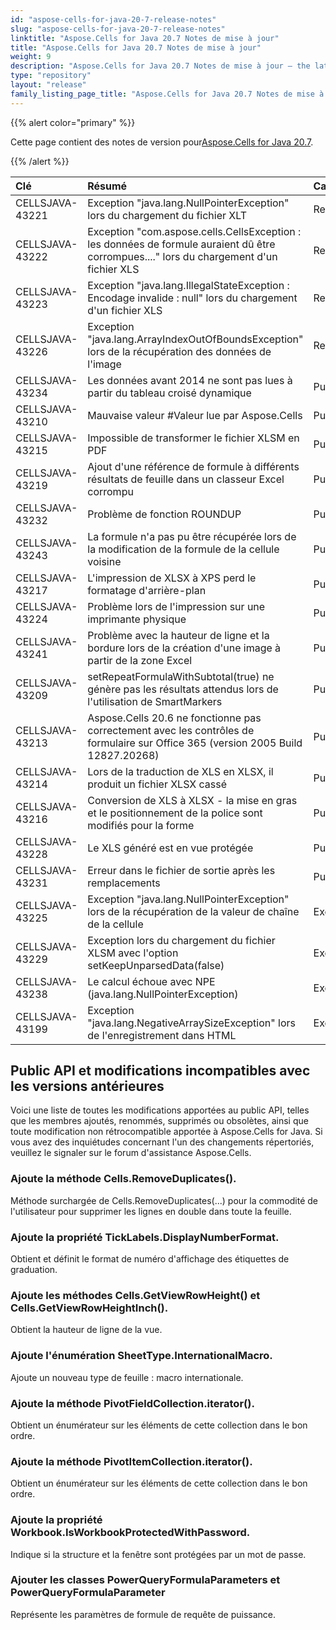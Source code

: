```yaml
---
id: "aspose-cells-for-java-20-7-release-notes"
slug: "aspose-cells-for-java-20-7-release-notes"
linktitle: "Aspose.Cells for Java 20.7 Notes de mise à jour"
title: "Aspose.Cells for Java 20.7 Notes de mise à jour"
weight: 9
description: "Aspose.Cells for Java 20.7 Notes de mise à jour – the latest updates and fixes."
type: "repository"
layout: "release"
family_listing_page_title: "Aspose.Cells for Java 20.7 Notes de mise à jour"
---
```

{{% alert color="primary" %}}

 Cette page contient des notes de version pour[Aspose.Cells for Java 20.7](https://releases.aspose.com/cells/java/new-releases/aspose.cells-for-java-20.7/).

{{% /alert %}}

|**Clé**|**Résumé**|**Catégorie**|
|:- |:- |:- |
|CELLSJAVA-43221|Exception "java.lang.NullPointerException" lors du chargement du fichier XLT|Renforcement|
|CELLSJAVA-43222|Exception "com.aspose.cells.CellsException : les données de formule auraient dû être corrompues...." lors du chargement d'un fichier XLS|Renforcement|
|CELLSJAVA-43223|Exception "java.lang.IllegalStateException : Encodage invalide : null" lors du chargement d'un fichier XLS|Renforcement|
|CELLSJAVA-43226|Exception "java.lang.ArrayIndexOutOfBoundsException" lors de la récupération des données de l'image|Renforcement|
|CELLSJAVA-43234|Les données avant 2014 ne sont pas lues à partir du tableau croisé dynamique|Punaise|
|CELLSJAVA-43210|Mauvaise valeur #Valeur lue par Aspose.Cells|Punaise|
|CELLSJAVA-43215|Impossible de transformer le fichier XLSM en PDF|Punaise|
|CELLSJAVA-43219|Ajout d'une référence de formule à différents résultats de feuille dans un classeur Excel corrompu|Punaise|
|CELLSJAVA-43232|Problème de fonction ROUNDUP|Punaise|
|CELLSJAVA-43243|La formule n'a pas pu être récupérée lors de la modification de la formule de la cellule voisine|Punaise|
|CELLSJAVA-43217|L'impression de XLSX à XPS perd le formatage d'arrière-plan|Punaise|
|CELLSJAVA-43224|Problème lors de l'impression sur une imprimante physique|Punaise|
|CELLSJAVA-43241|Problème avec la hauteur de ligne et la bordure lors de la création d'une image à partir de la zone Excel|Punaise|
|CELLSJAVA-43209|setRepeatFormulaWithSubtotal(true) ne génère pas les résultats attendus lors de l'utilisation de SmartMarkers|Punaise|
|CELLSJAVA-43213|Aspose.Cells 20.6 ne fonctionne pas correctement avec les contrôles de formulaire sur Office 365 (version 2005 Build 12827.20268)|Punaise|
|CELLSJAVA-43214|Lors de la traduction de XLS en XLSX, il produit un fichier XLSX cassé|Punaise|
|CELLSJAVA-43216|Conversion de XLS à XLSX - la mise en gras et le positionnement de la police sont modifiés pour la forme|Punaise|
|CELLSJAVA-43228|Le XLS généré est en vue protégée|Punaise|
|CELLSJAVA-43231|Erreur dans le fichier de sortie après les remplacements|Punaise|
|CELLSJAVA-43225|Exception "java.lang.NullPointerException" lors de la récupération de la valeur de chaîne de la cellule|Exception|
|CELLSJAVA-43229|Exception lors du chargement du fichier XLSM avec l'option setKeepUnparsedData(false)|Exception|
|CELLSJAVA-43238|Le calcul échoue avec NPE (java.lang.NullPointerException)|Exception|
|CELLSJAVA-43199|Exception "java.lang.NegativeArraySizeException" lors de l'enregistrement dans HTML|Exception|

## **Public API et modifications incompatibles avec les versions antérieures**

Voici une liste de toutes les modifications apportées au public API, telles que les membres ajoutés, renommés, supprimés ou obsolètes, ainsi que toute modification non rétrocompatible apportée à Aspose.Cells for Java. Si vous avez des inquiétudes concernant l'un des changements répertoriés, veuillez le signaler sur le forum d'assistance Aspose.Cells.

### **Ajoute la méthode Cells.RemoveDuplicates().**

Méthode surchargée de Cells.RemoveDuplicates(...) pour la commodité de l'utilisateur pour supprimer les lignes en double dans toute la feuille.

### **Ajoute la propriété TickLabels.DisplayNumberFormat.**

Obtient et définit le format de numéro d'affichage des étiquettes de graduation.

### **Ajoute les méthodes Cells.GetViewRowHeight() et Cells.GetViewRowHeightInch().**

Obtient la hauteur de ligne de la vue.

### **Ajoute l'énumération SheetType.InternationalMacro.**

Ajoute un nouveau type de feuille : macro internationale.

### **Ajoute la méthode PivotFieldCollection.iterator().**

Obtient un énumérateur sur les éléments de cette collection dans le bon ordre.

### **Ajoute la méthode PivotItemCollection.iterator().**

Obtient un énumérateur sur les éléments de cette collection dans le bon ordre.

### **Ajoute la propriété Workbook.IsWorkbookProtectedWithPassword.**

Indique si la structure et la fenêtre sont protégées par un mot de passe.

### **Ajouter les classes PowerQueryFormulaParameters et PowerQueryFormulaParameter**

Représente les paramètres de formule de requête de puissance.
